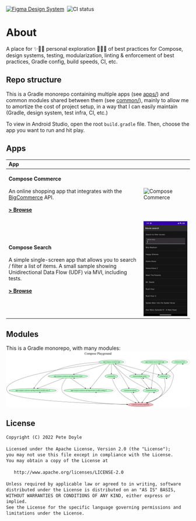 [![Figma Design System](https://img.shields.io/badge/Figma-Design%20System-10A171.svg?style=for-the-badge-small&logo=figma)](https://www.figma.com/file/iJbFMd9ZzU2U9iQZ0nk72t/Fractal-Foundations)&nbsp;
![CI status](https://github.com/petedoyle/compose-exploration/actions/workflows/ci.yml/badge.svg)&nbsp;

# About
A place for ✨👨‍🔬 personal exploration 👩‍🔬✨ of best practices for Compose, design systems, testing, modularization, linting & enforcement of best practices, Gradle config, build speeds, CI, etc.


## Repo structure
This is a Gradle monorepo containing multiple apps (see [apps/](apps)) and common modules shared between them (see [common/](common/)), mainly to allow me to amortize the cost of project setup, in a way that I can easily maintain (Gradle, design system, test infra, CI, etc.)

To view in Android Studio, open the root `build.gradle` file. Then, choose the app you want to run and hit play.

## Apps
| App  |                                                                                            |
|:-----|--------------------------------------------------------------------------------------------|
| <br>**Compose Commerce**<br><br> An online shopping app that integrates with the [BigCommerce](https://www.bigcommerce.com) API. <br><br> **[> Browse](apps/compose-commerce/)**<br><br> | <img src="utils/art/readme/compose-commerce.gif" alt="Compose Commerce" width="240"></img> |
| <br>**Compose Search**<br><br>A simple single-screen app that allows you to search / filter a list of items. A small sample showing Unidirectional Data Flow (UDF) via MVI, including tests.<br><br>**[> Browse](apps/compose-search)** <br><br> | <img src="utils/art/readme/compose-search.gif" alt="Compose Search" width="240"></img>     |

## Modules
This is a Gradle monorepo, with many modules:
![Modules Graph](/utils/art/project.dot.png)

## License
```
Copyright (C) 2022 Pete Doyle

Licensed under the Apache License, Version 2.0 (the "License");
you may not use this file except in compliance with the License.
You may obtain a copy of the License at

   http://www.apache.org/licenses/LICENSE-2.0

Unless required by applicable law or agreed to in writing, software
distributed under the License is distributed on an "AS IS" BASIS,
WITHOUT WARRANTIES OR CONDITIONS OF ANY KIND, either express or implied.
See the License for the specific language governing permissions and
limitations under the License.
```
